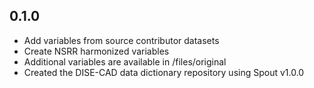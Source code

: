 ## 0.1.0 

- Add variables from source contributor datasets
- Create NSRR harmonized variables
- Additional variables are available in /files/original
- Created the DISE-CAD data dictionary repository using Spout v1.0.0
